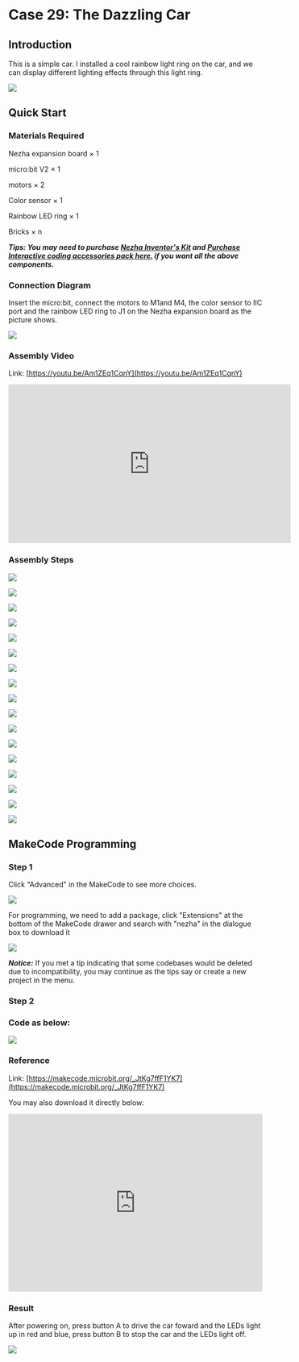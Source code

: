 # Case 29: The Dazzling Car

## Introduction

This is a simple car. I installed a cool rainbow light ring on the car, and we can display different lighting effects through this light ring.

![](./images/case_29_01.png)

## Quick Start


### Materials Required


Nezha expansion board × 1

micro:bit V2 × 1

motors × 2

Color sensor  × 1

Rainbow LED ring  × 1

Bricks × n

***Tips: You may need to purchase [Nezha Inventor's Kit](https://shop.elecfreaks.com/products/elecfreaks-micro-bit-nezha-48-in-1-inventors-kit-without-micro-bit-board?_pos=2&_sid=ed1b6fbd2&_ss=r) and [Purchase Interactive coding accessories pack here.](https://shop.elecfreaks.com/products/elecfreaks-interactive-coding-accessories-pack?_pos=1&_sid=c75dad35f&_ss=r) if you want all the above components.***



### Connection Diagram 

Insert the micro:bit, connect the motors to M1and M4, the color sensor to IIC port and the rainbow LED ring to J1 on the Nezha expansion board as the picture shows.


![](./images/case_29_03.png)



### Assembly Video


Link: [https://youtu.be/Am1ZEq1CqnY](https://youtu.be/Am1ZEq1CqnY)

<iframe width="560" height="315" src="https://www.youtube.com/embed/Am1ZEq1CqnY" title="YouTube video player" frameborder="0" allow="accelerometer; autoplay; clipboard-write; encrypted-media; gyroscope; picture-in-picture" allowfullscreen></iframe>


### Assembly Steps


![](./images/case_step_29_01.png)

![](./images/case_step_29_02.png)

![](./images/case_step_29_03.png)

![](./images/case_step_29_04.png)

![](./images/case_step_29_05.png)

![](./images/case_step_29_06.png)

![](./images/case_step_29_07.png)

![](./images/case_step_29_08.png)

![](./images/case_step_29_09.png)

![](./images/case_step_29_10.png)

![](./images/case_step_29_11.png)

![](./images/case_step_29_12.png)

![](./images/case_step_29_13.png)

![](./images/case_step_29_14.png)

![](./images/case_step_29_15.png)

![](./images/case_step_29_16.png)

![](./images/case_step_29_17.png)





## MakeCode Programming



### Step 1

Click "Advanced" in the MakeCode to see more choices.

![](./images/case_01_10.png)




For programming, we need to add a package, click "Extensions" at the bottom of the MakeCode drawer and search with "nezha" in the dialogue box to download it

![](./images/case_03_09.png)


***Notice:*** If you met a tip indicating that some codebases would be deleted due to incompatibility, you may continue as the tips say or create a new project in the menu. 

### Step 2

### Code as below:


![](./images/case_29_10.png)



### Reference
Link: [https://makecode.microbit.org/_JtKg7ffF1YK7](https://makecode.microbit.org/_JtKg7ffF1YK7)

You may also download it directly below:

<div style="position:relative;height:0;padding-bottom:70%;overflow:hidden;"><iframe style="position:absolute;top:0;left:0;width:100%;height:100%;" src="https://makecode.microbit.org/#pub:_fzaisgJfKKKj" frameborder="0" sandbox="allow-popups allow-forms allow-scripts allow-same-origin"></iframe></div>  


### Result
After powering on, press button A to drive the car foward and the LEDs light up in red and blue, press button B to stop the car and the LEDs light off. 

![](./images/case-gif-29.gif)

